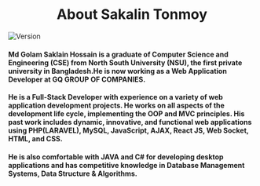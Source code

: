 
<span>
  <img alt="" src="https://user-images.githubusercontent.com/34407124/151802305-dc017aea-dee6-45e9-a34f-82ddf7becb33.png" />
</span>
<h1 align="center">About Sakalin Tonmoy</h1>

<p>
  <img alt="Version" src="https://img.shields.io/badge/version-1.0.0-blue.svg?cacheSeconds=2592000" />
</p>

#### Md Golam Saklain Hossain is a graduate of Computer Science and Engineering (CSE) from North South University (NSU), the first private university in Bangladesh.He is now working as a Web Application Developer at GQ GROUP OF COMPANIES.

#### He is a Full-Stack Developer with experience on a variety of web application development projects. He works on all aspects of the development life cycle, implementing the OOP and MVC principles. His past work includes dynamic, innovative, and functional web applications using PHP(LARAVEL), MySQL, JavaScript, AJAX, React JS, Web Socket, HTML, and CSS. 

#### He is also comfortable with JAVA and C# for developing desktop applications and has competitive knowledge in Database Management Systems, Data Structure & Algorithms.
